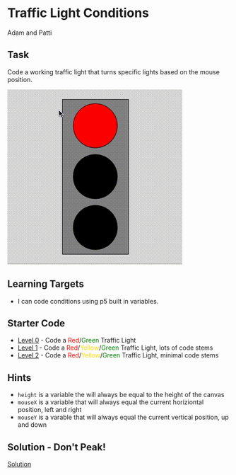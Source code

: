 # Traffic Light Conditions
Adam and Patti

## Task
Code a working traffic light that turns specific lights based on the mouse position.

![Traffic Light](imgs/traffic_light.gif)

## Learning Targets
* I can code conditions using p5 built in variables.

## Starter Code
* [Level 0](https://editor.p5js.org/awdriggs/sketches/8I08ju5bE) - Code a <span style="color:red">Red</span>/<span style="color:green">Green</span> Traffic Light
* [Level 1](https://editor.p5js.org/awdriggs/sketches/beCjy6xOe) - Code a <span style="color:red">Red</span>/<span style="color:Gold">Yellow</span>/<span style="color:green">Green</span> Traffic Light, lots of code stems
* [Level 2](https://editor.p5js.org/awdriggs/sketches/XT2GtqtIQ) - Code a <span style="color:red">Red</span>/<span style="color:Gold">Yellow</span>/<span style="color:green">Green</span> Traffic Light, minimal code stems

## Hints
* `height` is a variable the will always be equal to the height of the canvas
* `mouseX` is a variable that will always equal the current horiziontal position, left and right
* `mouseY` is a varable that will always equal the current vertical position, up and down

## Solution - Don't Peak!
[Solution](https://editor.p5js.org/awdriggs/sketches/G2_E_vvl3)
